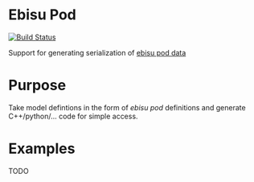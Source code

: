 # Ebisu Pod

[![Build Status](https://drone.io/github.com/patefacio/ebisu_msgpack/status.png)](https://drone.io/github.com/patefacio/ebisu_msgpack/latest)

Support for generating serialization of [ebisu pod data](https://github.com/patefacio/ebisu_pod)

# Purpose

Take model defintions in the form of *ebisu pod* definitions and
generate C++/python/... code for simple access.

# Examples

TODO